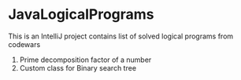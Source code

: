 # JavaLogicalPrograms
This is an IntelliJ project contains list of solved logical programs from codewars

1) Prime decomposition factor of a number
2) Custom class for Binary search tree
